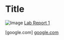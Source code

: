 # Title

![Image](https://uploadstatic-sea.mihoyo.com/contentweb/20200723/2020072319115159476.png)
[Lab Report 1](https://Nickpizzablock.github.io/cse15l-lab-reports/lab-report-1-week-2.html)


[google.com]
[google.com](joe.com)